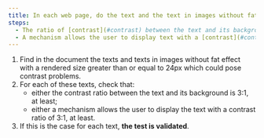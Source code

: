 ```yaml
---
title: In each web page, do the text and the text in images without fat effect with a rendered size greater than or equal to 24px meet one of these conditions (except in particular cases)?
steps:
  - The ratio of [contrast](#contrast) between the text and its background is 3:1, at least.
  - A mechanism allows the user to display text with a [contrast](#contrast) ratio of 3:1, at least.
---
```


1. Find in the document the texts and texts in images without fat effect with a rendered size greater than or equal to 24px which could pose contrast problems.
2. For each of these texts, check that:
   - either the contrast ratio between the text and its background is 3:1, at least;
   - either a mechanism allows the user to display the text with a contrast ratio of 3:1, at least.
3. If this is the case for each text, **the test is validated**.
